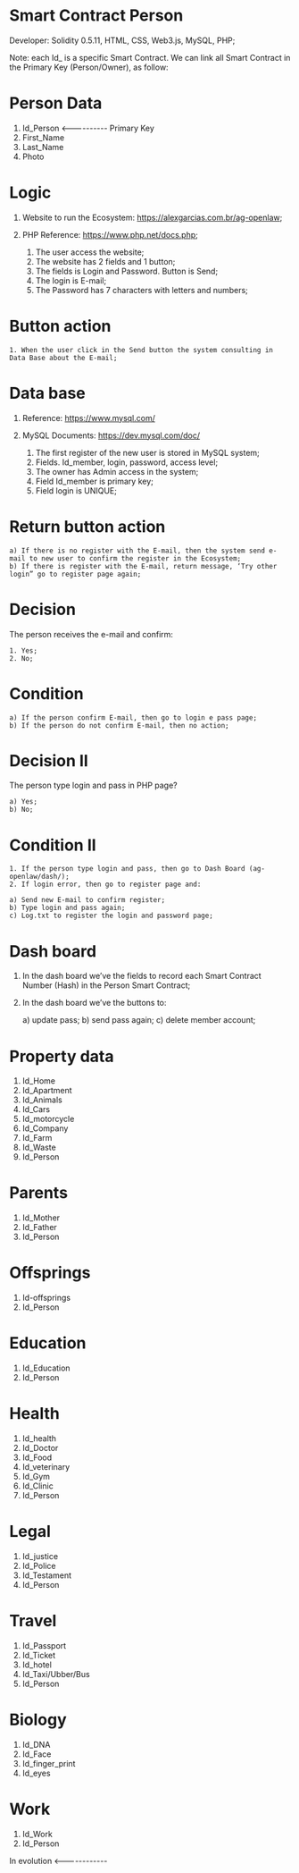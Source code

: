 # Smart Contract Person

Developer: Solidity 0.5.11, HTML, CSS, Web3.js, MySQL, PHP;

Note: each Id_ is a specific Smart Contract. We can link all Smart Contract in the Primary Key (Person/Owner), as follow:

# Person Data

1. Id_Person <---------- Primary Key
2. First_Name
3. Last_Name
4. Photo

# Logic

1. Website to run the Ecosystem: https://alexgarcias.com.br/ag-openlaw;
2. PHP Reference: https://www.php.net/docs.php;

    1. The user access the website;
    2. The website has 2 fields and 1 button;
    3. The fields is Login and Password. Button is Send;
    4. The login is E-mail;
    5. The Password has 7 characters with letters and numbers;

# Button action

    1. When the user click in the Send button the system consulting in Data Base about the E-mail;

# Data base

1. Reference: https://www.mysql.com/
2. MySQL Documents: https://dev.mysql.com/doc/ 

    1. The first register of the new user is stored in MySQL system;
    2. Fields. Id_member, login, password, access level;
    3. The owner has Admin access in the system;
    4. Field Id_member is primary key;
    5. Field login is UNIQUE;

# Return button action

    a) If there is no register with the E-mail, then the system send e-mail to new user to confirm the register in the Ecosystem;
    b) If there is register with the E-mail, return message, ‘Try other login” go to register page again;

# Decision 
       
The person receives the e-mail and confirm:

    1. Yes;
    2. No;

# Condition

    a) If the person confirm E-mail, then go to login e pass page;
    b) If the person do not confirm E-mail, then no action;

# Decision II

The person type login and pass in PHP page?

    a) Yes;
    b) No;

# Condition II

    1. If the person type login and pass, then go to Dash Board (ag-openlaw/dash/);
    2. If login error, then go to register page and:

    a) Send new E-mail to confirm register;
    b) Type login and pass again;
    c) Log.txt to register the login and password page;

# Dash board

1. In the dash board we’ve the fields to record each Smart Contract Number (Hash) in the Person Smart Contract;
2. In the dash board we’ve the buttons to: 

    a) update pass;
    b) send pass again;
    c) delete member account;

# Property data

1. Id_Home
2. Id_Apartment
3. Id_Animals
4. Id_Cars
5. Id_motorcycle
6. Id_Company
7. Id_Farm
8. Id_Waste
9. Id_Person 

# Parents

1. Id_Mother
2. Id_Father
3. Id_Person 

# Offsprings

1. Id-offsprings
2. Id_Person 

# Education

1. Id_Education
2. Id_Person 

# Health

1. Id_health
2. Id_Doctor
3. Id_Food
4. Id_veterinary
5. Id_Gym
6. Id_Clinic
7. Id_Person 

# Legal

1. Id_justice
2. Id_Police
3. Id_Testament
4. Id_Person 

# Travel

1. Id_Passport
2. Id_Ticket
3. Id_hotel
4. Id_Taxi/Ubber/Bus
5. Id_Person 

# Biology

1. Id_DNA
2. Id_Face
3. Id_finger_print
4. Id_eyes

# Work

1. Id_Work
2. Id_Person


In evolution <------------
